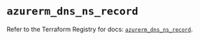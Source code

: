 # `azurerm_dns_ns_record`

Refer to the Terraform Registry for docs: [`azurerm_dns_ns_record`](https://registry.terraform.io/providers/hashicorp/azurerm/4.36.0/docs/resources/dns_ns_record).
